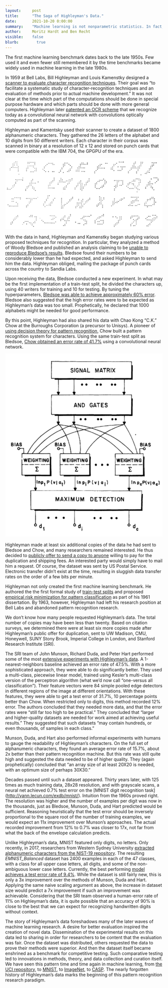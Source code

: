 ```yaml
---
layout:     post
title:      "The Saga of Highleyman's Data."
date:       2021-10-20 0:00:00
summary:    "Machine learning is not nonparametric statistics. In fact, most of statistics seems to pursue very different questions than those studied in machine learning."
author:     Moritz Hardt and Ben Recht
visible:    false
blurb: 		  true
---
```


The first machine learning benchmark dates back to the late 1950s. Few used it and even fewer still remembered it by the time benchmarks became widely used in machine learning in the late 1980s.

In 1959 at Bell Labs, Bill Highleyman and Louis Kamenstky designed a [scanner to evaluate character recognition techniques](https://dl.acm.org/doi/10.1145/1457838.1457894). Their goal was “to facilitate a systematic study of character-recognition techniques and an evaluation of methods prior to actual machine development.” It was not clear at the time which part of the computations should be done in special purpose hardware and which parts should be done with more general computers. Highleyman later [patented an OCR scheme](https://patents.google.com/patent/US2978675A/en) that we recognize today as a convolutional neural network with convolutions optically computed as part of the scanning.

Highleyman and Kamentsky used their scanner to create a dataset of 1800 alphanumeric characters. They gathered the 26 letters of the alphabet and 10 digits from 50 different writers. Each character in their corpus was scanned in binary at a resolution of 12 x 12 and stored on punch cards that were compatible with the IBM 704, the GPGPU of the era.

![A look at Highleyman’s digits](assets/highleyman-data.png)

With the data in hand, Highleyman and Kamenstky began studying various proposed techniques for recognition. In particular, they analyzed a method of Woody Bledsoe and published an analysis claiming to be [unable to reproduce Bledsoe’s results](https://ieeexplore.ieee.org/document/5219829). Bledsoe found their numbers to be considerably lower than he had expected, and asked Highleyman to send him the data. Highleyman obliged, mailing the package of punch cards across the country to Sandia Labs.

Upon receiving the data, Bledsoe conducted a new experiment. In what may be the first implementation of a train-test split, he divided the characters up, using 40 writers for training and 10 for testing. By tuning the hyperparameters, [Bledsoe was able to achieve approximately 60% error](https://ieeexplore.ieee.org/document/5219162). Bledsoe also suggested that the high error rates were to be expected as Highleyman’s data was too small. Prophetically, he declared that 1000 alphabets might be needed for good performance.

By this point, Highleyman had also shared his data with Chao Kong “C.K.” Chow at the Burroughs Corporation (a precursor to Unisys). A pioneer of [using decision theory for pattern recognition](https://ieeexplore.ieee.org/document/5222035), Chow built a pattern recognition system for characters. Using the same train-test split as Bledsoe, [Chow obtained an error rate of 41.7%](https://ieeexplore.ieee.org/document/5219431) using a convolutional neural network.

![Chow’s architecture](assets/chownet.png)

Highleyman made at least six additional copies of the data he had sent to Bledsoe and Chow, and many researchers remained interested. He thus decided to [publicly offer to send a copy to anyone](https://ieeexplore.ieee.org/document/4037813) willing to pay for the duplication and shipping fees. An interested party would simply have to mail him a request. Of course, the dataset was sent by US Postal Service. Electronic transfer didn’t exist at the time, resulting in sluggish data transfer rates on the order of a few bits per minute.

Highleyman not only created the first machine learning benchmark. He authored the the first formal study of [train-test splits](https://ieeexplore.ieee.org/document/6768949) and proposed [empirical risk minimization for pattern classification](https://ieeexplore.ieee.org/document/4066882) as part of his 1961 dissertation.
By 1963, however, Highleyman had left his research position at Bell Labs and abandoned pattern recognition research.

We don’t know how many people requested Highleyman’s data. The total number of copies may have been less than twenty. Based on citation surveys, we determined there were at least six more copies made after Highleyman’s public offer for duplication, sent to UW Madison, CMU, Honeywell, SUNY Stony Brook, Imperial College in London, and Stanford Research Institute (SRI).

The SRI team of John Munson, Richard Duda, and Peter Hart performed some of the most [extensive experiments with Highleyman’s data](https://ieeexplore.ieee.org/document/1687355). A 1-nearest-neighbors baseline achieved an error rate of 47.5%. With a more sophisticated approach, they were able to do significantly better. They used a multi-class, piecewise linear model, trained using Kesler’s multi-class version of the perceptron algorithm (what we’d now call “one-versus all classification”). Their feature vectors were 84 simple pooled edge detectors in different regions of the image at different orientations. With these features, they were able to get a test error of 31.7%, 10 percentage points better than Chow. When restricted only to digits, this method recorded 12% error. The authors concluded that they needed more data, and that the error rates were “still far too high to be practical.” They concluded that “larger and higher-quality datasets are needed for work aimed at achieving useful results.” They suggested that such datasets “may contain hundreds, or even thousands, of samples in each class.”

Munson, Duda, and Hart also performed informal experiments with humans to gauge the readability of Highleyman’s characters. On the full set of alphanumeric characters, they found an average error rate of 15.7%, about 2x better than their pattern recognition machine. But this rate was still quite high and suggested the data needed to be of higher quality. They (again prophetically) concluded that “an array size of at least 20X20 is needed, with an optimum size of perhaps 30X30.”

Decades passed until such a dataset appeared. Thirty years later, with 125 times as much training data, 28x28 resolution, and with grayscale scans, a neural net achieved 0.7% test error on the [MNIST digit recognition task] (http://yann.lecun.com/exdb/mnist/). Intuition from the 1960s proved right. The resolution was higher and the number of examples per digit was now in the thousands, just as Bledsoe, Munson, Duda, and Hart predicted would be sufficient. Reasoning heuristically that the test error should be inversely proportional to the square root of the number of training examples, we would expect an 11x improvement over Munson’s approaches. The actual recorded improvement from 12% to 0.7% was closer to 17x, not far from what the back of the envelope calculation predicts.

Unlike Highleyman’s data, MNIST featured only digits, no letters. Only recently, in 2017, researchers from Western Sydney University [extracted alphanumeric characters from the NIST-19 repository](https://arxiv.org/abs/1702.05373). The resulting *EMNIST_Balanced* dataset has 2400 examples in each of the 47 classes, with a class for all upper case letters, all digits, and some of the non-ambiguous lower case letters. Currently, the best performing [model achieves a test error rate of 9.4%](https://www.mdpi.com/2076-3417/9/15/3169). While the dataset is still fairly new, this is only a 3x improvement over the methods of Munson, Duda and Hart. Applying the same naive scaling argument as above, the increase in dataset size would predict a 7x improvement if such an improvement was achievable. Considering that the SRI team observed a human-error rate of 11% on Highleyman’s data, it is quite possible that an accuracy of 90% is close to the best that we can expect for recognizing handwritten digits without context.

The story of Highleyman’s data foreshadows many of the later waves of machine learning research. A desire for better evaluation inspired the creation of novel data. Dissemination of the experimental results on this data led to sharing in order for researchers to be content that the evaluation was fair. Once the dataset was distributed, others requested the data to prove their methods were superior. And then the dataset itself became enshrined as a benchmark for competitive testing.  Such comparative testing led to innovations in methods, theory, and data collection and curation itself. We have seen this pattern time and time again in machine learning, from [the UCI repository](https://archive.ics.uci.edu/ml/index.php), to [MNIST](http://yann.lecun.com/exdb/mnist/), to [ImageNet](https://www.image-net.org/), to [CASP](https://predictioncenter.org/). The nearly forgotten history of Highleyman’s data marks the beginning of this pattern recognition research paradigm.
